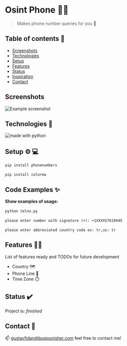 # Osint Phone  👨‍💻
> Makes phone number queries for you 👋

## Table of contents 📱
* [Screenshots](#screenshots)
* [Technologies](#technologies)
* [Setup](#setup)
* [Features](#features)
* [Status](#status)
* [Inspiration](#inspiration)
* [Contact](#contact)

## Screenshots 
![Example screenshot](Screenshot_2)

## Technologies 🔮
 <img src="https://img.shields.io/badge/made%20with-python-yellow.svg" alt="made with python">

## Setup ⚙️ 💻
`pip install phonenumbers`
<br>
<br>
`pip install colorma`

## Code Examples ✨
**Show examples of usage:**
<br>
<br>
`python telno.py`
<br>
<br>
`please enter number with signature (+): +1XXXX57619445`
<br>
<br>
`please enter abbreviated country code ex: tr,us: tr`

## Features 👨‍💻
List of features ready and TODOs for future development
* Country 🗺️
* Phone Line 📱
* Time Zone ⏱️



## Status ✔️
Project is:  _finished_

## Contact 🌟
📫 [gustavfidan@bugpunisher.com](mailto:gustavfidan@bugpunisher.com) feel free to contact me!
